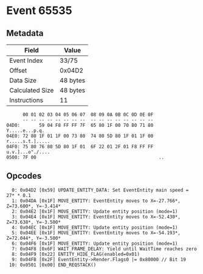 # Event 65535

## Metadata

| Field           | Value    |
|-----------------|----------|
| Event Index     | 33/75    |
| Offset          | 0x04D2   |
| Data Size       | 48 bytes |
| Calculated Size | 48 bytes |
| Instructions    | 11       |

```
      00 01 02 03 04 05 06 07  08 09 0A 0B 0C 0D 0E 0F
      -- -- -- -- -- -- -- --  -- -- -- -- -- -- -- --
04D0:       59 04 F8 FF FF 7F  65 80 1F 00 70 80 71 80    Y.....e...p.q.
04E0: 72 80 1F 01 1F 00 73 80  74 80 5D 80 1F 01 1F 00  r.....s.t.].....
04F0: 75 80 76 80 5D 80 1F 01  6F 22 01 2F 01 F8 FF FF  u.v.]...o"./....
0500: 7F 00                                             ..              
```

## Opcodes

```
  0: 0x04D2 [0x59] UPDATE_ENTITY_DATA: Set EventEntity main speed = 27* * 0.1
  1: 0x04DA [0x1F] MOVE_ENTITY: EventEntity moves to X=-27.766*, Z=73.600*, Y=-3.414*
  2: 0x04E2 [0x1F] MOVE_ENTITY: Update entity position (mode=1)
  3: 0x04E4 [0x1F] MOVE_ENTITY: EventEntity moves to X=-52.430*, Z=73.638*, Y=-3.500*
  4: 0x04EC [0x1F] MOVE_ENTITY: Update entity position (mode=1)
  5: 0x04EE [0x1F] MOVE_ENTITY: EventEntity moves to X=-54.193*, Z=72.044*, Y=-3.500*
  6: 0x04F6 [0x1F] MOVE_ENTITY: Update entity position (mode=1)
  7: 0x04F8 [0x6F] WAIT_FRAME_DELAY: Yield until WaitTime reaches zero
  8: 0x04F9 [0x22] ENTITY_HIDE_FLAG(enabled=0x01)
  9: 0x04FB [0x2F] EventEntity->Render.Flags0 |= 0x80000 // Bit 19
 10: 0x0501 [0x00] END_REQSTACK()
```
